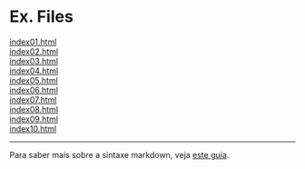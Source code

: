 # Ex. Files

[index01.html](../basic/index01.html)<br>
[index02.html](../basic/index02.html)<br>
[index03.html](../basic/index03.html)<br>
[index04.html](../basic/index04.html)<br>
[index05.html](../basic/index05.html)<br>
[index06.html](../basic/index06.html)<br>
[index07.html](../basic/index07.html)<br>
[index08.html](../basic/index08.html)<br>
[index09.html](../basic/index09.html)<br>
[index10.html](../basic/index10.html)<br>

---
Para saber mais sobre a sintaxe markdown, veja [este guia](https://guides.github.com/features/mastering-markdown/).
